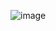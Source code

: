 ![image](https://user-images.githubusercontent.com/46294011/207360342-515a55c4-42b2-4fe4-933d-487d3a9157be.png)
